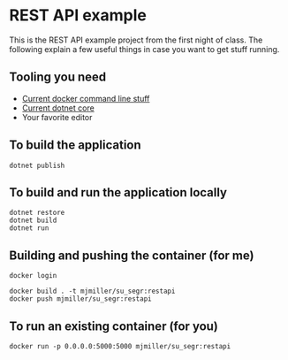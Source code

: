 # REST API example

This is the REST API example project from the first night of class. The following explain
a few useful things in case you want to get stuff running.

## Tooling you need

* [Current docker command line stuff](https://docs.docker.com/install/)
* [Current dotnet core](https://github.com/dotnet/core/releases/tag/v2.0.6)
* Your favorite editor

## To build the application

    dotnet publish

## To build and run the application locally

    dotnet restore
    dotnet build
    dotnet run    

## Building and pushing the container (for me)

    docker login

    docker build . -t mjmiller/su_segr:restapi
    docker push mjmiller/su_segr:restapi

## To run an existing container (for you)

    docker run -p 0.0.0.0:5000:5000 mjmiller/su_segr:restapi
